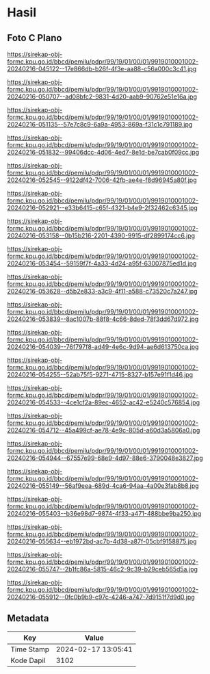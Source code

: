 # Hasil

## Foto C Plano

https://sirekap-obj-formc.kpu.go.id/bbcd/pemilu/pdpr/99/19/01/00/01/9919010001002-20240216-045122--17e866db-b26f-4f3e-aa88-c56a000c3c41.jpg

https://sirekap-obj-formc.kpu.go.id/bbcd/pemilu/pdpr/99/19/01/00/01/9919010001002-20240216-050707--ad08bfc2-9831-4d20-aab9-90762e51e16a.jpg

https://sirekap-obj-formc.kpu.go.id/bbcd/pemilu/pdpr/99/19/01/00/01/9919010001002-20240216-051135--57e7c8c9-6a9a-4953-869a-f31c1c791189.jpg

https://sirekap-obj-formc.kpu.go.id/bbcd/pemilu/pdpr/99/19/01/00/01/9919010001002-20240216-051832--99406dcc-4d06-4ed7-8e1d-be7cab0f09cc.jpg

https://sirekap-obj-formc.kpu.go.id/bbcd/pemilu/pdpr/99/19/01/00/01/9919010001002-20240216-052545--9122df42-7006-42fb-ae4e-f8d96945a80f.jpg

https://sirekap-obj-formc.kpu.go.id/bbcd/pemilu/pdpr/99/19/01/00/01/9919010001002-20240216-052921--e33b6415-c65f-4321-b4e9-2f32462c6345.jpg

https://sirekap-obj-formc.kpu.go.id/bbcd/pemilu/pdpr/99/19/01/00/01/9919010001002-20240216-053158--0b15b216-2201-4390-9915-df2899174cc6.jpg

https://sirekap-obj-formc.kpu.go.id/bbcd/pemilu/pdpr/99/19/01/00/01/9919010001002-20240216-053454--59159f7f-4a33-4d24-a95f-63007875ed1d.jpg

https://sirekap-obj-formc.kpu.go.id/bbcd/pemilu/pdpr/99/19/01/00/01/9919010001002-20240216-053628--d5b2e833-a3c9-4f11-a588-c73520c7a247.jpg

https://sirekap-obj-formc.kpu.go.id/bbcd/pemilu/pdpr/99/19/01/00/01/9919010001002-20240216-053839--8ac1007b-88f8-4c66-8ded-78f3dd67d972.jpg

https://sirekap-obj-formc.kpu.go.id/bbcd/pemilu/pdpr/99/19/01/00/01/9919010001002-20240216-054039--76f797f8-ad49-4e6c-9d94-ae6d613750ca.jpg

https://sirekap-obj-formc.kpu.go.id/bbcd/pemilu/pdpr/99/19/01/00/01/9919010001002-20240216-054255--52ab75f5-9271-4715-8327-b157e91f1d46.jpg

https://sirekap-obj-formc.kpu.go.id/bbcd/pemilu/pdpr/99/19/01/00/01/9919010001002-20240216-054533--4ce1cf2a-89ec-4652-ac42-e5240c576854.jpg

https://sirekap-obj-formc.kpu.go.id/bbcd/pemilu/pdpr/99/19/01/00/01/9919010001002-20240216-054712--45a499cf-ae78-4e9c-805d-a60d3a5806a0.jpg

https://sirekap-obj-formc.kpu.go.id/bbcd/pemilu/pdpr/99/19/01/00/01/9919010001002-20240216-054944--67557e99-68e9-4d97-88e6-3790048e3827.jpg

https://sirekap-obj-formc.kpu.go.id/bbcd/pemilu/pdpr/99/19/01/00/01/9919010001002-20240216-055149--56af9eea-689d-4ca6-94aa-4a00e3fab8b8.jpg

https://sirekap-obj-formc.kpu.go.id/bbcd/pemilu/pdpr/99/19/01/00/01/9919010001002-20240216-055403--b36e98d7-9874-4f33-a471-488bbe9ba250.jpg

https://sirekap-obj-formc.kpu.go.id/bbcd/pemilu/pdpr/99/19/01/00/01/9919010001002-20240216-055634--eb1972bd-ac7b-4d38-a87f-05cbf9158875.jpg

https://sirekap-obj-formc.kpu.go.id/bbcd/pemilu/pdpr/99/19/01/00/01/9919010001002-20240216-055747--2b1fc86a-5815-46c2-9c39-b29ceb565d5a.jpg

https://sirekap-obj-formc.kpu.go.id/bbcd/pemilu/pdpr/99/19/01/00/01/9919010001002-20240216-055912--0fc0b9b9-c97c-4246-a747-7d9151f7d9d0.jpg


## Metadata

| Key        | Value               |
| ---------- | ------------------- |
| Time Stamp | 2024-02-17 13:05:41 |
| Kode Dapil | 3102                |



